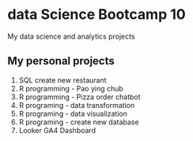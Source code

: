 # data Science Bootcamp 10
My data science and analytics projects


## My personal projects

1. SQL create new restaurant
2. R programming - Pao ying chub
3. R programming - Pizza order chatbot
4. R programing - data transformation
5. R programing - data visualization
6. R programing - create new database
7. Looker GA4 Dashboard
